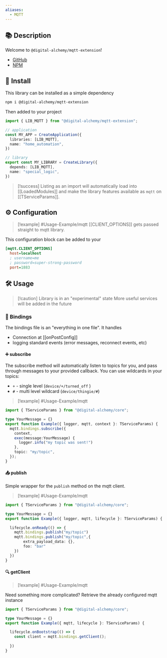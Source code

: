 ```yaml
---
aliases:
  - MQTT
---
```


## 📚 Description

Welcome to `@digital-alchemy/mqtt-extension`!

- [GitHub](https://github.com/Digital-Alchemy-TS/mqtt)
- [NPM](https://www.npmjs.com/package/@digital-alchemy/mqtt-extension)

## 💾 Install

This library can be installed as a simple dependency
```bash
npm i @digital-alchemy/mqtt-extension
```
Then added to your project
```typescript
import { LIB_MQTT } from "@digital-alchemy/mqtt-extension";

// application
const MY_APP = CreateApplication({
  libraries: [LIB_MQTT],
  name: "home_automation",
})

// library
export const MY_LIBRARY = CreateLibrary({
  depends: [LIB_MQTT],
  name: "special_logic",
})
```
> [!success]
> Listing as an import will automatically load into [[LoadedModules]] and make the library features available as `mqtt` on [[TServiceParams]].

## ⚙️ Configuration

> [!example] #Usage-Example/mqtt
> [[CLIENT_OPTIONS]] gets passed straight to mqtt library.

This configuration block can be added to your 
```ini
[mqtt.CLIENT_OPTIONS]
  host=localhost
  ; username=me
  ; password=super-strong-password
  port=1883
```
## 🛠 Usage

> [!caution] Library is in an "experimental" state
> More useful services will be added in the future

### 🔄 Bindings

The bindings file is an "everything in one file". It handles
- Connection at [[onPostConfig]]
- logging standard events (error messages, reconnect events, etc)

#### ➕ subscribe

The subscribe method will automatically listen to topics for you, and pass through messages to your provided callback. You can use wildcards in your topics:
- `+` - single level  (`device/+/turned_off` )
- `#` - multi level wildcard (`device/thingie/#`)


> [!example] #Usage-Example/mqtt

```typescript
import { TServiceParams } from "@digital-alchemy/core";

type YourMessage = {}
export function Example({ logger, mqtt, context }: TServiceParams) {
  mqtt.bindings.subscribe({
    context,
    exec(message:YourMessage) {
      logger.info("my topic was sent!")
    },
    topic: "my/topic",
  });
}
```

#### 📤 publish

Simple wrapper for the `publish` method on the mqtt client. 

> [!example] #Usage-Example/mqtt

```typescript
import { TServiceParams } from "@digital-alchemy/core";

type YourMessage = {}
export function Example({ logger, mqtt, lifecycle }: TServiceParams) {

  lifecycle.onReady(() => {
    mqtt.bindings.publish("my/topic")
    mqtt.bindings.publish("my/topic",{ 
	    extra_payload_data: {}, 
	    foo: "bar" 
	})
  })
}
```

#### 🔍 getClient

> [!example] #Usage-Example/mqtt 

Need something more complicated? Retrieve the already configured mqtt instance

```typescript
import { TServiceParams } from "@digital-alchemy/core";

type YourMessage = {}
export function Example({ mqtt, lifecycle }: TServiceParams) {

  lifecycle.onBootstrap(() => {
    const client = mqtt.bindings.getClient();
    
  })
}
```